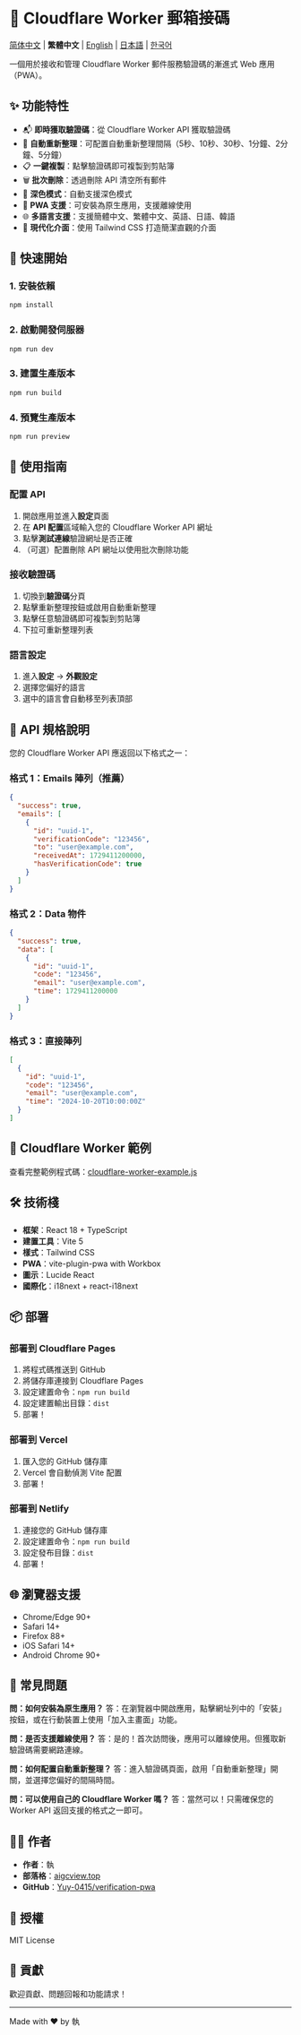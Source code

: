 # 📱 Cloudflare Worker 郵箱接碼

[简体中文](README.md) | **繁體中文** | [English](README.en.md) | [日本語](README.ja.md) | [한국어](README.ko.md)

一個用於接收和管理 Cloudflare Worker 郵件服務驗證碼的漸進式 Web 應用（PWA）。

## ✨ 功能特性

- 📬 **即時獲取驗證碼**：從 Cloudflare Worker API 獲取驗證碼
- 🔄 **自動重新整理**：可配置自動重新整理間隔（5秒、10秒、30秒、1分鐘、2分鐘、5分鐘）
- 📋 **一鍵複製**：點擊驗證碼即可複製到剪貼簿
- 🗑️ **批次刪除**：透過刪除 API 清空所有郵件
- 🌙 **深色模式**：自動支援深色模式
- 📱 **PWA 支援**：可安裝為原生應用，支援離線使用
- 🌐 **多語言支援**：支援簡體中文、繁體中文、英語、日語、韓語
- 🎨 **現代化介面**：使用 Tailwind CSS 打造簡潔直觀的介面

## 🚀 快速開始

### 1. 安裝依賴

```bash
npm install
```

### 2. 啟動開發伺服器

```bash
npm run dev
```

### 3. 建置生產版本

```bash
npm run build
```

### 4. 預覽生產版本

```bash
npm run preview
```

## 📖 使用指南

### 配置 API

1. 開啟應用並進入**設定**頁面
2. 在 **API 配置**區域輸入您的 Cloudflare Worker API 網址
3. 點擊**測試連線**驗證網址是否正確
4. （可選）配置刪除 API 網址以使用批次刪除功能

### 接收驗證碼

1. 切換到**驗證碼**分頁
2. 點擊重新整理按鈕或啟用自動重新整理
3. 點擊任意驗證碼即可複製到剪貼簿
4. 下拉可重新整理列表

### 語言設定

1. 進入**設定** → **外觀設定**
2. 選擇您偏好的語言
3. 選中的語言會自動移至列表頂部

## 🔧 API 規格說明

您的 Cloudflare Worker API 應返回以下格式之一：

### 格式 1：Emails 陣列（推薦）

```json
{
  "success": true,
  "emails": [
    {
      "id": "uuid-1",
      "verificationCode": "123456",
      "to": "user@example.com",
      "receivedAt": 1729411200000,
      "hasVerificationCode": true
    }
  ]
}
```

### 格式 2：Data 物件

```json
{
  "success": true,
  "data": [
    {
      "id": "uuid-1",
      "code": "123456",
      "email": "user@example.com",
      "time": 1729411200000
    }
  ]
}
```

### 格式 3：直接陣列

```json
[
  {
    "id": "uuid-1",
    "code": "123456",
    "email": "user@example.com",
    "time": "2024-10-20T10:00:00Z"
  }
]
```

## 📄 Cloudflare Worker 範例

查看完整範例程式碼：[cloudflare-worker-example.js](https://github.com/Yuy-0415/verification-pwa/blob/main/cloudflare-worker-example.js)

## 🛠️ 技術棧

- **框架**：React 18 + TypeScript
- **建置工具**：Vite 5
- **樣式**：Tailwind CSS
- **PWA**：vite-plugin-pwa with Workbox
- **圖示**：Lucide React
- **國際化**：i18next + react-i18next

## 📦 部署

### 部署到 Cloudflare Pages

1. 將程式碼推送到 GitHub
2. 將儲存庫連接到 Cloudflare Pages
3. 設定建置命令：`npm run build`
4. 設定建置輸出目錄：`dist`
5. 部署！

### 部署到 Vercel

1. 匯入您的 GitHub 儲存庫
2. Vercel 會自動偵測 Vite 配置
3. 部署！

### 部署到 Netlify

1. 連接您的 GitHub 儲存庫
2. 設定建置命令：`npm run build`
3. 設定發布目錄：`dist`
4. 部署！

## 🌐 瀏覽器支援

- Chrome/Edge 90+
- Safari 14+
- Firefox 88+
- iOS Safari 14+
- Android Chrome 90+

## 📝 常見問題

**問：如何安裝為原生應用？**
答：在瀏覽器中開啟應用，點擊網址列中的「安裝」按鈕，或在行動裝置上使用「加入主畫面」功能。

**問：是否支援離線使用？**
答：是的！首次訪問後，應用可以離線使用。但獲取新驗證碼需要網路連線。

**問：如何配置自動重新整理？**
答：進入驗證碼頁面，啟用「自動重新整理」開關，並選擇您偏好的間隔時間。

**問：可以使用自己的 Cloudflare Worker 嗎？**
答：當然可以！只需確保您的 Worker API 返回支援的格式之一即可。

## 👨‍💻 作者

- **作者**：執
- **部落格**：[aigcview.top](https://aigcview.top/)
- **GitHub**：[Yuy-0415/verification-pwa](https://github.com/Yuy-0415/verification-pwa)

## 📄 授權

MIT License

## 🤝 貢獻

歡迎貢獻、問題回報和功能請求！

---

Made with ❤️ by 執

